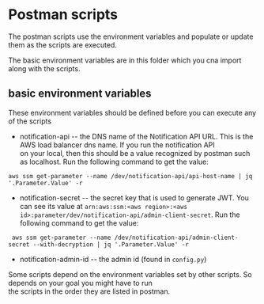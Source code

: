 # Postman scripts

The postman scripts use the environment variables and populate or update them as the scripts are executed.

The basic environment variables are in this folder which you cna import along with the scripts.  

## basic environment variables

These environment variables should be defined before you can execute any of the scripts
- notification-api
-- the DNS name of the Notification API URL. This is the AWS load balancer dns name.  If you run the notification API \
on your local, then this should be a value recognized by postman such as localhost.
Run the following command to get the value:
```
aws ssm get-parameter --name /dev/notification-api/api-host-name | jq '.Parameter.Value' -r
```
- notification-secret
-- the secret key that is used to generate JWT.  You can see its value at `arn:aws:ssm:<aws region>:<aws id>:parameter/dev/notification-api/admin-client-secret`.
Run the following command to get the value:
```
 aws ssm get-parameter --name /dev/notification-api/admin-client-secret --with-decryption | jq '.Parameter.Value' -r
```
- notification-admin-id
-- the admin id (found in `config.py`)

Some scripts depend on the environment variables set by other scripts.  So depends on your goal you might have to run \
the scripts in the order they are listed in postman.